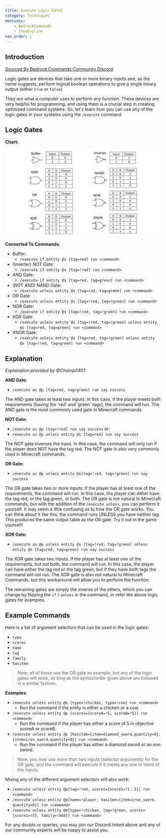 ```yaml
---
title: Execute Logic Gates
category: Techniques
mentions:
    - BedrockCommands
    - zheaEvyline
nav_order: 1
---
```


## Introduction

[Sourced By Bedrock Commands Community Discord](https://discord.gg/SYstTYx5G5)

Logic gates are devices that take one or more binary inputs and, as the name suggests, perform logical boolean operations to give a single binary output (either `true` or `false`).

They are what a computer uses to perform any function. These devices are very helpful for programming, and using them is a crucial step in creating optimized command systems. So, let's learn how you can use any of the logic gates in your systems using the `/execute` command.


## Logic Gates

**Chart:**

![logicGatesTable](/assets/images/commands/logicGatesTable.jpg)

**Converted To Commands:**

- Buffer:
  - `/execute if entity @s [tag=red] run <command>`
- (Inverter) NOT Gate:
  - `/execute if entity @s [tag=!red] run <command>`
- AND Gate:
  - `/execute if entity @s [tag=red, tag=green] run <command>`
- (NOT AND) NAND Gate:
  - `/execute unless entity @s [tag=red, tag=green] run <command>`
- OR Gate:
  - `/execute unless entity @s [tag=!red, tag=!green] run <command>`
- NOR Gate:
  - `/execute if entity @s [tag=!red, tag=!green] run <command>`
- XOR Gate:
  - `/execute unless entity @s [tag=!red, tag=!green] unless entity @s [tag=red, tag=green] run <command>`
- XNOR Gate:
  - `/execute unless entity @s [tag=red, tag=!green] unless entity @s [tag=!red, tag=green] run <command>`

## Explanation

*Explanation provided by @Champ0401:*

**AND Gate:**
- `/execute as @p [tag=red, tag=green] run say success`

The AND gate takes at least two inputs. In this case, if the player meets both requirements (having the 'red' and 'green' tags), the command will run. The AND gate is the most commonly used gate in Minecraft commands.

**NOT Gate:**
- `/execute as @p [tag=!red] run say success` or:
- `/execute as @p unless entity @s [tag=red] run say success`

The NOT gate inverses the input. In this case, the command will only run if the player does NOT have the tag red. The NOT gate is also very commonly used in Minecraft commands.

**OR Gate:**
- `/execute as @p unless entity @s[tag=!red, tag=!green] run say success`

The OR gate takes two or more inputs. If the player has at least one of the requirements, the command will run. In this case, the player can either have the tag red, or the tag green, or both. The OR gate is not natural to Minecraft commands, but with the addition of the `/execute unless`, you can perform it yourself. It may seem a little confusing as to how the OR gate works. You can think about it like this: the command runs UNLESS you have neither tag. This produces the same output table as the OR gate. Try it out in the game yourself!

**XOR Gate:**
- `/execute as @p unless entity @s [tag=!red, tag=!green] unless entity @s [tag=red, tag=green] run say success`

The XOR gate takes two inputs. If the player has at least one of the requirements, but not both, the command will run. In this case, the player can have either the tag red or the tag green, but if they have both tags the command will not run. The XOR gate is also not natural to Minecraft Commands, but this workaround will allow you to perform the function.

The remaining gates are simply the inverse of the others, which you can change by flipping the `if` / `unless` in the command, or refer the above logic gates for examples.

## Example Commands

Here is a list of argument selectors that can be used in the logic gates:
- `type`
- `scores`
- `name`
- `tag`
- `family`
- `hasitem`

> Note, all of these use the OR gate as example, but any of the logic gates will work, as long as the syntax/order given above are followed in a similar fashion.


**Examples:**

- `/execute unless entity @e [type=!chicken, type=!cow] run <command>`
  - Run the command if the entity is either a chicken or a cow.
- `/execute unless entity @p [scores={scoreA=!5, scoreB=!5}] run <command>`
  - Run the command if the player has either a score of 5 in objective scoreA or scoreB.
- `/execute unless entity @p [hasitem={item=diamond_sword,quantity=0},{item=iron_sword,quantity=0}] run <command>`
  - Run the command if the player has either a diamond sword or an iron sword.

> Note, you may use more than two inputs (selector arguments) for the OR gate, and the command will execute if it meets any one or more of the inputs.

Mixing any of the different argument selectors will also work:
- `/execute unless entity @p[tag=!red, scores={score1=!1..5}] run <command>`
- `/execute unless entity @p[name=!player, hasitem={item=iron_sword, quantity=0}] run <command>`
- `/execute unless entity @e[type=!chicken, tag=!green, scores={score1=!5}, family=!mob}] run <command>`

For any doubts or queries, you may join our Discord linked above and any of our community experts will be happy to assist you.

